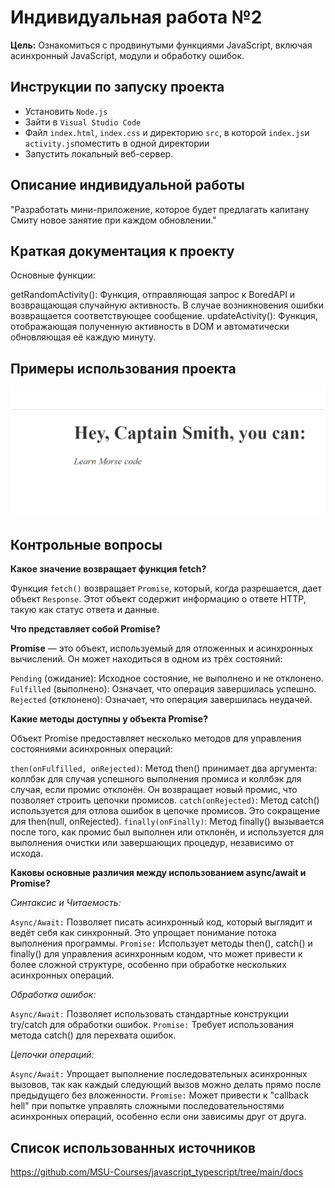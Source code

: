 # Индивидуальная работа №2
**Цель:** Ознакомиться с продвинутыми функциями JavaScript, включая асинхронный JavaScript, модули и обработку ошибок.

## Инструкции по запуску проекта

- Установить `Node.js`
- Зайти в  `Visual Studio Code` 
- Файл `index.html`, `index.css` и директорию `src`, в которой `index.js`и `activity.js`поместить в одной директории
- Запустить локальный веб-сервер.

## Описание индивидуальной работы
"Разработать мини-приложение, которое будет предлагать капитану Смиту новое занятие при каждом обновлении."

## Краткая документация к проекту
Основные функции:

getRandomActivity(): Функция, отправляющая запрос к BoredAPI и возвращающая случайную активность. В случае возникновения ошибки возвращается соответствующее сообщение.
updateActivity(): Функция, отображающая полученную активность в DOM и автоматически обновляющая её каждую минуту.

## Примеры использования проекта

![image](https://github.com/sonimoo/JS/blob/main/LI_02/photo_2024-04-15_23-30-06.jpg)

## Контрольные вопросы

**Какое значение возвращает функция fetch?**

Функция `fetch()` возвращает `Promise`, который, когда разрешается, дает объект `Response`. Этот объект содержит информацию о ответе HTTP, такую как статус ответа и данные. 

**Что представляет собой Promise?**

**Promise** — это объект, используемый для отложенных и асинхронных вычислений. Он может находиться в одном из трёх состояний:

`Pending` (ожидание): Исходное состояние, не выполнено и не отклонено.
`Fulfilled` (выполнено): Означает, что операция завершилась успешно.
`Rejected` (отклонено): Означает, что операция завершилась неудачей.

**Какие методы доступны у объекта Promise?**

Объект Promise предоставляет несколько методов для управления состояниями асинхронных операций:

`then(onFulfilled, onRejected)`: Метод then() принимает два аргумента: коллбэк для случая успешного выполнения промиса и коллбэк для случая, если промис отклонён. Он возвращает новый промис, что позволяет строить цепочки промисов.
`catch(onRejected)`: Метод catch() используется для отлова ошибок в цепочке промисов. Это сокращение для then(null, onRejected).
`finally(onFinally)`: Метод finally() вызывается после того, как промис был выполнен или отклонён, и используется для выполнения очистки или завершающих процедур, независимо от исхода.

**Каковы основные различия между использованием async/await и Promise?**
   
*Синтаксис и Читаемость:*

`Async/Await:` Позволяет писать асинхронный код, который выглядит и ведёт себя как синхронный. Это упрощает понимание потока выполнения программы.
`Promise:` Использует методы then(), catch() и finally() для управления асинхронным кодом, что может привести к более сложной структуре, особенно при обработке нескольких асинхронных операций.

*Обработка ошибок:*

`Async/Await:` Позволяет использовать стандартные конструкции try/catch для обработки ошибок.
`Promise:` Требует использования метода catch() для перехвата ошибок.

*Цепочки операций:*

`Async/Await:` Упрощает выполнение последовательных асинхронных вызовов, так как каждый следующий вызов можно делать прямо после предыдущего без вложенности.
`Promise:` Может привести к "callback hell" при попытке управлять сложными последовательностями асинхронных операций, особенно если они зависимы друг от друга.

## Список использованных источников
https://github.com/MSU-Courses/javascript_typescript/tree/main/docs
